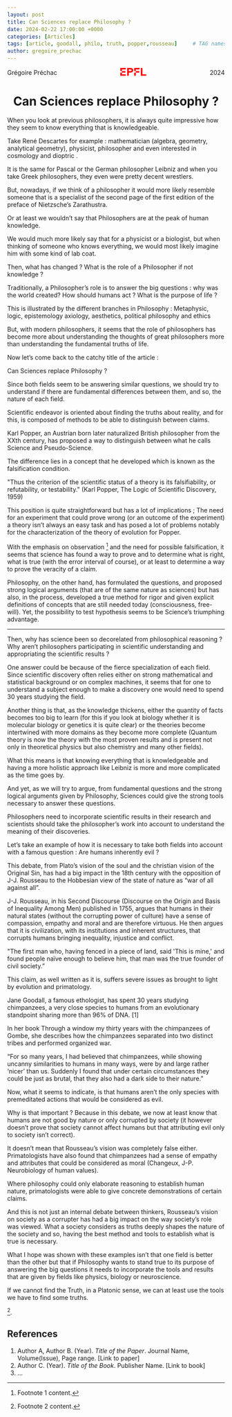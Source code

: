 ```yaml
---
layout: post
title: Can Sciences replace Philosophy ?
date: 2024-02-22 17:00:00 +0000
categories: [Articles]
tags: [article, goodall, philo, truth, popper,rousseau]     # TAG names should always be lowercase
author: gregoire_prechac
---
```


<!-- Header with Logo -->
<div style="display: flex; justify-content: space-between; align-items: center;">
  <div>Grégoire Préchac</div>
  <div>
    <img src="/images/logo_EPFL.png" alt="Logo" width="60">
  </div>
  <div>2024</div>
</div>

<h1 style="text-align: center;">Can Sciences replace Philosophy ?</h1>

<!-- Article Content -->
When you look at previous philosophers, it is always quite impressive how they seem to know everything that is knowledgeable.

Take René Descartes for example : mathematician (algebra, geometry, analytical geometry), physicist, philosopher and even interested in cosmology and dioptric . 

It is the same for Pascal or the German philosopher Leibniz and when you take Greek philosophers, they even were pretty decent wrestlers. 

But, nowadays, if we think of a philosopher it would more likely resemble someone that is a specialist of the second page of the first edition of the preface of Nietzsche’s Zarathustra. 

Or at least we wouldn’t say that Philosophers are at the peak of human knowledge.

We would much more likely say that for a physicist or a biologist, but when thinking of someone who knows everything, we would most likely imagine him with some kind of lab coat. 

Then, what has changed ? What is the role of a Philosopher if not knowledge ?

Traditionally, a Philosopher’s role is to answer the big questions : why was the world created? How should humans act ? What is the purpose of life ?

This is illustrated by the different branches in Philosophy : Metaphysic, logic, epistemology axiology, aesthetics, political philosophy and ethics 

But, with modern philosophers, it seems that the role of philosophers has become more about understanding the thoughts of great philosophers more than understanding the fundamental truths of life. 

Now let’s come back to the catchy title of the article  : 

Can Sciences replace Philosophy ? 

Since both fields seem to be answering similar questions, we should try to understand if there are fundamental differences between them, and so, the nature of each field. 

Scientific endeavor is oriented about finding the truths about reality, and for this, is composed of methods to be able to distinguish between claims. 

Karl Popper, an Austrian born later naturalized British philosopher from the XXth century, has proposed a way to distinguish between what he calls Science and Pseudo-Science. 

The difference lies in a concept that he developed which is known as the falsification condition. 

"Thus the criterion of the scientific status of a theory is its falsifiability, or refutability, or testability." (Karl Popper, The Logic of Scientific Discovery, 1959)

This position is quite straightforward but has a lot of implications ; 
The need for an experiment that could prove wrong (or an outcome of the experiment) a theory isn’t always an easy task and has posed a lot of problems notably for the characterization of the theory of evolution for Popper. 

With the emphasis on observation [^1] and the need for possible falsification, it seems that science has found a way to prove and to determine what is right, what is true (with the error interval of course), or at least to determine a way to prove the veracity of a claim.

Philosophy, on the other hand, has formulated the questions, and proposed strong logical arguments (that are of the same nature as sciences) but has also, in the process, developed a true method for rigor and given explicit definitions of concepts that are still needed today (consciousness, free-will). Yet, the possibility to test hypothesis seems to be Science’s triumphing advantage. 

---

[^1]: Footnote 1 content.

Then, why has science been so decorelated from philosophical reasoning ? Why aren’t philosophers participating in scientific understanding and appropriating the scientific results ? 


One answer could be because of the fierce specialization of each field. 
Since scientific discovery often relies either on strong mathematical and statistical background or on complex machines, it seems that for one to understand a subject enough to make a discovery one would need to spend 30 years studying the field. 

Another thing is that, as the knowledge thickens, either the quantity of facts becomes too big to learn (for this if you look at biology whether it is molecular biology or genetics it is quite clear) or the theories become intertwined with more domains as they become more complete (Quantum theory is now the theory with the most proven results and is present not only in theoretical physics but also chemistry and many other fields).

What this means is that knowing everything that is knowledgeable and having a more holistic approach like Leibniz is more and more complicated as the time goes by. 

And yet, as we will try to argue, from fundamental questions and the strong logical arguments given by Philosophy, Sciences could give the strong tools necessary to answer these questions. 

Philosophers need to incorporate scientific results in their research and scientists should take the philosopher’s work into account to understand the meaning of their discoveries. 

Let’s take an example of how it is necessary to take both fields into account with a famous question : Are humans inherently evil ? 

This debate, from Plato’s vision of the soul and the christian vision of the Original Sin, has had a big impact in the 18th century with the opposition of J-J. Rousseau to the Hobbesian view of the state of nature as “war of all against all”.

J-J. Rousseau, in his Second Discourse (Discourse on the Origin and Basis of Inequality Among Men) published in 1755, argues that humans in their natural states (without the corrupting power of culture) have a sense of compassion, empathy and moral and are therefore virtuous. He then argues that it is civilization, with its institutions and inherent structures, that corrupts humans bringing inequality, injustice and conflict. 

"The first man who, having fenced in a piece of land, said 'This is mine,' and found people naïve enough to believe him, that man was the true founder of civil society.”

This claim, as well written as it is, suffers severe issues as brought to light by evolution and primatology. 

Jane Goodall, a famous ethologist, has spent 30 years studying chimpanzees, a very close species to humans from an evolutionary standpoint sharing more than 96% of DNA. [1]

In her book Through a window my thirty years with the chimpanzees of Gombe, she describes how the chimpanzees separated into two distinct tribes and performed organized war.

“For so many years, I had believed that chimpanzees, while showing uncanny similarities to humans in many ways, were by and large rather ‘nicer’ than us. Suddenly I found that under certain circumstances they could be just as brutal, that they also had a dark side to their nature.”

Now, what it seems to indicate, is that humans aren’t the only species with premeditated actions that would be considered as evil. 

Why is that important ? Because in this debate, we now at least know that humans are not good by nature or only corrupted by society (it however doesn’t prove that society cannot affect humans but that attributing evil only to society isn’t correct). 

It doesn’t mean that Rousseau’s vision was completely false either. Primatologists have also found that chimpanzees had a sense of empathy and attributes that could be considered as moral (Changeux, J-P. Neurobiology of human values). 

Where philosophy could only elaborate reasoning to establish human nature, primatologists were able to give concrete demonstrations of certain claims. 

And this is not just an internal debate between thinkers, Rousseau’s vision on society as a corrupter has had a big impact on the way society’s role was viewed. 
What a society considers as truths deeply shapes the nature of the society and so, having the best method and tools to establish what is true is necessary. 


What I hope was shown with these examples isn’t that one field is better than the other but that if Philosophy wants to stand true to its purpose of answering the big questions it needs to incorporate the tools and results that are given by fields like physics, biology or neuroscience. 

If we cannot find the Truth, in a Platonic sense, we can at least use the tools we have to find some truths. 

 [^2].

<!-- Footnotes -->
[^1]: Footnote 1 content.
[^2]: Footnote 2 content.

<!-- References -->
## References

1. Author A, Author B. (Year). *Title of the Paper*. Journal Name, Volume(Issue), Page range. [Link to paper]
2. Author C. (Year). *Title of the Book*. Publisher Name. [Link to book]
3. ...

